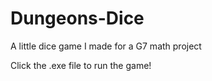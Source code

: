 # Dungeons-Dice
A little dice game I made for a G7 math project

Click the .exe file to run the game!
